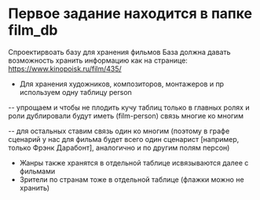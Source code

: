 # Первое задание находится в папке film_db
Спроектирвоать базу для хранения фильмов
База должна давать возможность хранить информацию как на странице: https://www.kinopoisk.ru/film/435/

- Для хранения художников, композиторов, монтажеров и пр используем одну таблицу person

-- упрощаем и чтобы не плодить кучу таблиц только в главных ролях и роли дублировали будут иметь (film-person) связь многие ко многим

-- для остальных ставим связь один ко многим (поэтому в графе сценарий у нас для фильма будет всего один сценарист [например, только Фрэнк Дарабонт], аналогично и по другим полям персон)
- Жанры также хранятся в отдельной таблице исвязываются далее с фильмами
- Зрители по странам тоже в отдельной таблице (флажки можно не хранить)
